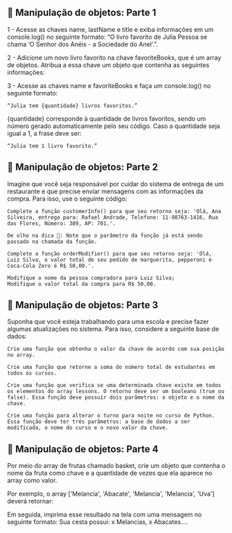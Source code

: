 ##  🚀 Manipulação de objetos: Parte 1

1 - Acesse as chaves name, lastName e title e exiba informações em um console.log() no seguinte formato: “O livro favorito de Julia Pessoa se chama ‘O Senhor dos Anéis - a Sociedade do Anel’.”.

2 - Adicione um novo livro favorito na chave favoriteBooks, que é um array de objetos. Atribua a essa chave um objeto que contenha as seguintes informações:

3 - Acesse as chaves name e favoriteBooks e faça um console.log() no seguinte formato:

    “Julia tem {quantidade} livros favoritos.”

{quantidade} corresponde à quantidade de livros favoritos, sendo um número gerado automaticamente pelo seu código. Caso a quantidade seja igual a 1, a frase deve ser:

    “Julia tem 1 livro favorito.”

## 🚀 Manipulação de objetos: Parte 2

Imagine que você seja responsável por cuidar do sistema de entrega de um restaurante e que precise enviar mensagens com as informações da compra. Para isso, use o seguinte código:


    Complete a função customerInfo() para que seu retorno seja: 'Olá, Ana Silveira, entrega para: Rafael Andrade, Telefone: 11-98763-1416, Rua das Flores, Número: 389, AP: 701.'.

    De olho na dica 👀: Note que o parâmetro da função já está sendo passado na chamada da função.

    Complete a função orderModifier() para que seu retorno seja: 'Olá, Luiz Silva, o valor total de seu pedido de marguerita, pepperoni e Coca-Cola Zero é R$ 50,00.'.

    Modifique o nome da pessoa compradora para Luiz Silva;
    Modifique o valor total da compra para R$ 50,00.

## 🚀 Manipulação de objetos: Parte 3

Suponha que você esteja trabalhando para uma escola e precise fazer algumas atualizações no sistema. Para isso, considere a seguinte base de dados:

    Crie uma função que obtenha o valor da chave de acordo com sua posição no array.

    Crie uma função que retorne a soma do número total de estudantes em todos os cursos.

    Crie uma função que verifica se uma determinada chave existe em todos os elementos do array lessons. O retorno deve ser um booleano (true ou false). Essa função deve possuir dois parâmetros: o objeto e o nome da chave.

    Crie uma função para alterar o turno para noite no curso de Python. Essa função deve ter três parâmetros: a base de dados a ser modificada, o nome do curso e o novo valor da chave.

## 🚀 Manipulação de objetos: Parte 4

Por meio do array de frutas chamado basket, crie um objeto que contenha o nome da fruta como chave e a quantidade de vezes que ela aparece no array como valor.

Por exemplo, o array ['Melancia', 'Abacate', 'Melancia', 'Melancia', 'Uva'] deverá retornar:

Em seguida, imprima esse resultado na tela com uma mensagem no seguinte formato: Sua cesta possui: x Melancias, x Abacates....
